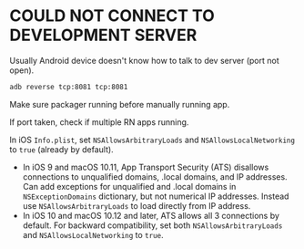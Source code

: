 # COULD NOT CONNECT TO DEVELOPMENT SERVER

Usually Android device doesn't know how to talk to dev server (port not open).

```sh
adb reverse tcp:8081 tcp:8081
```

Make sure packager running before manually running app.

If port taken, check if multiple RN apps running.

In iOS `Info.plist`, set `NSAllowsArbitraryLoads` and `NSAllowsLocalNetworking` to `true` (already by default).

- In iOS 9 and macOS 10.11, App Transport Security (ATS) disallows connections to unqualified domains, .local domains, and IP addresses. Can add exceptions for unqualified and .local domains in `NSExceptionDomains` dictionary, but not numerical IP addresses. Instead use `NSAllowsArbitraryLoads` to load directly from IP address.
- In iOS 10 and macOS 10.12 and later, ATS allows all 3 connections by default. For backward compatibility, set both `NSAllowsArbitraryLoads` and `NSAllowsLocalNetworking` to `true`.
